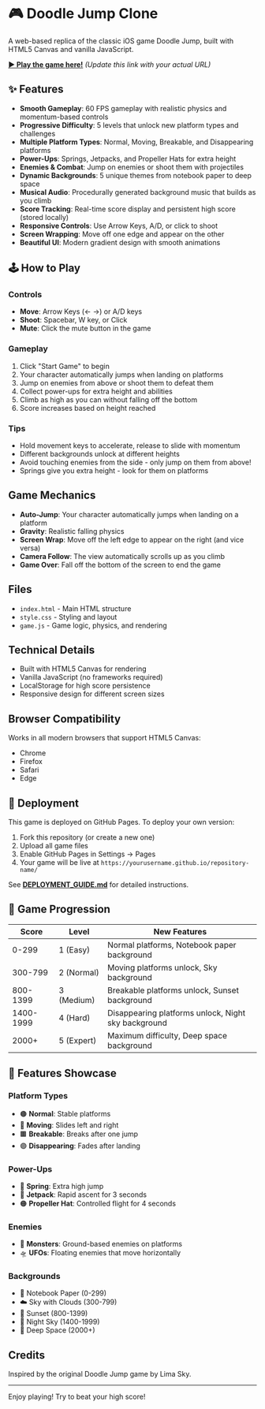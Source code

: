 # 🎮 Doodle Jump Clone

A web-based replica of the classic iOS game Doodle Jump, built with HTML5 Canvas and vanilla JavaScript.

**[▶️ Play the game here!](https://mickgroth.github.io/doodle-jump-game/)** *(Update this link with your actual URL)*

## ✨ Features

- **Smooth Gameplay**: 60 FPS gameplay with realistic physics and momentum-based controls
- **Progressive Difficulty**: 5 levels that unlock new platform types and challenges
- **Multiple Platform Types**: Normal, Moving, Breakable, and Disappearing platforms
- **Power-Ups**: Springs, Jetpacks, and Propeller Hats for extra height
- **Enemies & Combat**: Jump on enemies or shoot them with projectiles
- **Dynamic Backgrounds**: 5 unique themes from notebook paper to deep space
- **Musical Audio**: Procedurally generated background music that builds as you climb
- **Score Tracking**: Real-time score display and persistent high score (stored locally)
- **Responsive Controls**: Use Arrow Keys, A/D, or click to shoot
- **Screen Wrapping**: Move off one edge and appear on the other
- **Beautiful UI**: Modern gradient design with smooth animations

## 🕹️ How to Play

### Controls
- **Move**: Arrow Keys (← →) or A/D keys
- **Shoot**: Spacebar, W key, or Click
- **Mute**: Click the mute button in the game

### Gameplay
1. Click "Start Game" to begin
2. Your character automatically jumps when landing on platforms
3. Jump on enemies from above or shoot them to defeat them
4. Collect power-ups for extra height and abilities
5. Climb as high as you can without falling off the bottom
6. Score increases based on height reached

### Tips
- Hold movement keys to accelerate, release to slide with momentum
- Different backgrounds unlock at different heights
- Avoid touching enemies from the side - only jump on them from above!
- Springs give you extra height - look for them on platforms

## Game Mechanics

- **Auto-Jump**: Your character automatically jumps when landing on a platform
- **Gravity**: Realistic falling physics
- **Screen Wrap**: Move off the left edge to appear on the right (and vice versa)
- **Camera Follow**: The view automatically scrolls up as you climb
- **Game Over**: Fall off the bottom of the screen to end the game

## Files

- `index.html` - Main HTML structure
- `style.css` - Styling and layout
- `game.js` - Game logic, physics, and rendering

## Technical Details

- Built with HTML5 Canvas for rendering
- Vanilla JavaScript (no frameworks required)
- LocalStorage for high score persistence
- Responsive design for different screen sizes

## Browser Compatibility

Works in all modern browsers that support HTML5 Canvas:
- Chrome
- Firefox
- Safari
- Edge

## 🚀 Deployment

This game is deployed on GitHub Pages. To deploy your own version:

1. Fork this repository (or create a new one)
2. Upload all game files
3. Enable GitHub Pages in Settings → Pages
4. Your game will be live at `https://yourusername.github.io/repository-name/`

See **[DEPLOYMENT_GUIDE.md](DEPLOYMENT_GUIDE.md)** for detailed instructions.

## 🎯 Game Progression

| Score | Level | New Features |
|-------|-------|--------------|
| 0-299 | 1 (Easy) | Normal platforms, Notebook paper background |
| 300-799 | 2 (Normal) | Moving platforms unlock, Sky background |
| 800-1399 | 3 (Medium) | Breakable platforms unlock, Sunset background |
| 1400-1999 | 4 (Hard) | Disappearing platforms unlock, Night sky background |
| 2000+ | 5 (Expert) | Maximum difficulty, Deep space background |

## 🎨 Features Showcase

### Platform Types
- 🟤 **Normal**: Stable platforms
- 🔵 **Moving**: Slides left and right
- 🟫 **Breakable**: Breaks after one jump
- 🟣 **Disappearing**: Fades after landing

### Power-Ups
- 🔴 **Spring**: Extra high jump
- 🔵 **Jetpack**: Rapid ascent for 3 seconds
- 🟠 **Propeller Hat**: Controlled flight for 4 seconds

### Enemies
- 👾 **Monsters**: Ground-based enemies on platforms
- 🛸 **UFOs**: Floating enemies that move horizontally

### Backgrounds
- 📄 Notebook Paper (0-299)
- ☁️ Sky with Clouds (300-799)
- 🌅 Sunset (800-1399)
- 🌙 Night Sky (1400-1999)
- 🌌 Deep Space (2000+)

## Credits

Inspired by the original Doodle Jump game by Lima Sky.

---

Enjoy playing! Try to beat your high score!

